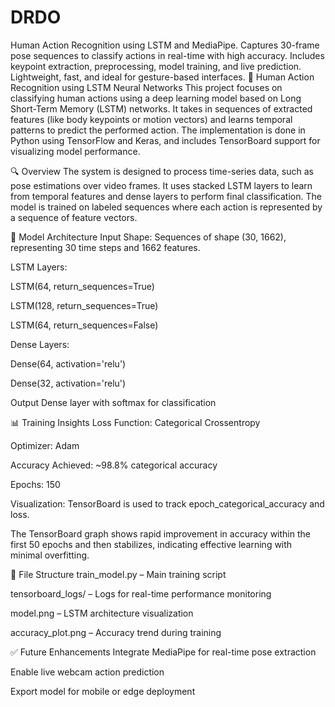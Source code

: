 # DRDO
Human Action Recognition using LSTM and MediaPipe. Captures 30-frame pose sequences to classify actions in real-time with high accuracy. Includes keypoint extraction, preprocessing, model training, and live prediction. Lightweight, fast, and ideal for gesture-based interfaces.
🧠 Human Action Recognition using LSTM Neural Networks
This project focuses on classifying human actions using a deep learning model based on Long Short-Term Memory (LSTM) networks. It takes in sequences of extracted features (like body keypoints or motion vectors) and learns temporal patterns to predict the performed action. The implementation is done in Python using TensorFlow and Keras, and includes TensorBoard support for visualizing model performance.

🔍 Overview
The system is designed to process time-series data, such as pose estimations over video frames. It uses stacked LSTM layers to learn from temporal features and dense layers to perform final classification. The model is trained on labeled sequences where each action is represented by a sequence of feature vectors.

📐 Model Architecture
Input Shape: Sequences of shape (30, 1662), representing 30 time steps and 1662 features.

LSTM Layers:

LSTM(64, return_sequences=True)

LSTM(128, return_sequences=True)

LSTM(64, return_sequences=False)

Dense Layers:

Dense(64, activation='relu')

Dense(32, activation='relu')

Output Dense layer with softmax for classification

📊 Training Insights
Loss Function: Categorical Crossentropy

Optimizer: Adam

Accuracy Achieved: ~98.8% categorical accuracy

Epochs: 150

Visualization: TensorBoard is used to track epoch_categorical_accuracy and loss.

The TensorBoard graph shows rapid improvement in accuracy within the first 50 epochs and then stabilizes, indicating effective learning with minimal overfitting.

📂 File Structure
train_model.py – Main training script

tensorboard_logs/ – Logs for real-time performance monitoring

model.png – LSTM architecture visualization

accuracy_plot.png – Accuracy trend during training

✅ Future Enhancements
Integrate MediaPipe for real-time pose extraction

Enable live webcam action prediction

Export model for mobile or edge deployment
